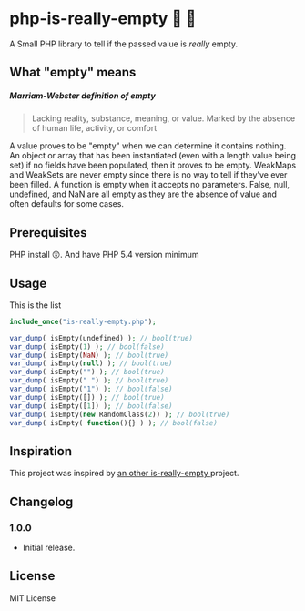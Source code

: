 # php-is-really-empty 🌌 🚀
A Small PHP library to tell if the passed value is _really_ empty.

## What "empty" means
##### Marriam-Webster definition of empty
> Lacking reality, substance, meaning, or value. Marked by the absence of human
life, activity, or comfort

A value proves to be "empty" when we can determine it contains nothing. An
object or array that has been instantiated (even with a length value being set)
if no fields have been populated, then it proves to be empty. WeakMaps and
WeakSets are never empty since there is no way to tell if they've ever been
filled. A function is empty when it accepts no parameters. False, null,
undefined, and NaN are all empty as they are the absence of value and often
defaults for some cases.

## Prerequisites
PHP install 😲. And have PHP 5.4 version minimum

## Usage
This is the list

```php
include_once("is-really-empty.php");

var_dump( isEmpty(undefined) ); // bool(true)
var_dump( isEmpty(1) ); // bool(false)
var_dump( isEmpty(NaN) ); // bool(true)
var_dump( isEmpty(null) ); // bool(true)
var_dump( isEmpty("") ); // bool(true)
var_dump( isEmpty(" ") ); // bool(true)
var_dump( isEmpty("1") ); // bool(false)
var_dump( isEmpty([]) ); // bool(true)
var_dump( isEmpty([1]) ); // bool(false)
var_dump( isEmpty(new RandomClass(2)) ); // bool(true)
var_dump( isEmpty( function(){} ) ); // bool(false)
```

## Inspiration
This project was inspired by [an other is-really-empty ](https://github.com/overlandandseas/is-really-empty) project.

## Changelog

### 1.0.0
* Initial release.

## License
MIT License
